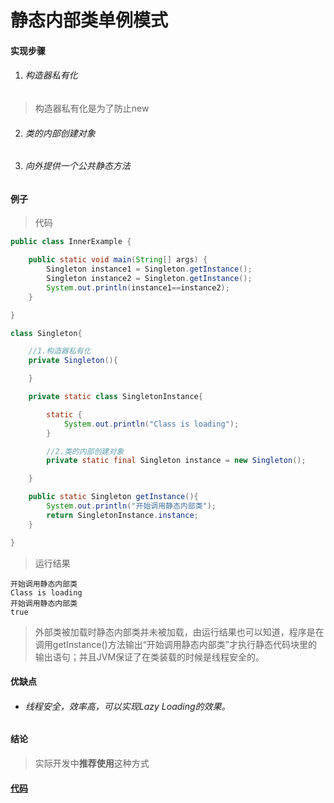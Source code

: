 # 静态内部类单例模式

#### 实现步骤

1. ###### 构造器私有化

>构造器私有化是为了防止new

2. ###### 类的内部创建对象

3. ###### 向外提供一个公共静态方法

#### 例子

>代码

```java
public class InnerExample {

    public static void main(String[] args) {
        Singleton instance1 = Singleton.getInstance();
        Singleton instance2 = Singleton.getInstance();
        System.out.println(instance1==instance2);
    }

}

class Singleton{

    //1.构造器私有化
    private Singleton(){

    }

    private static class SingletonInstance{

        static {
            System.out.println("Class is loading");
        }

        //2.类的内部创建对象
        private static final Singleton instance = new Singleton();

    }

    public static Singleton getInstance(){
        System.out.println("开始调用静态内部类");
        return SingletonInstance.instance;
    }

}
```

>运行结果

```
开始调用静态内部类
Class is loading
开始调用静态内部类
true
```

>外部类被加载时静态内部类并未被加载，由运行结果也可以知道，程序是在调用getInstance()方法输出“开始调用静态内部类”才执行静态代码块里的输出语句；并且JVM保证了在类装载的时候是线程安全的。

#### 优缺点

* ###### 线程安全，效率高，可以实现Lazy Loading的效果。

#### 结论

>实际开发中**推荐使用**这种方式

#### [代码](../../../../../src/main/java/org/fade/pattern/singleton/inner/InnerExample.java)
